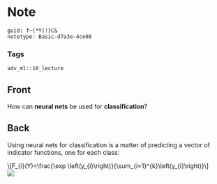 # Note
```
guid: f~(*Y(!}C&
notetype: Basic-d7a3e-4ce08
```

### Tags
```
adv_ml::10_lecture
```

## Front
How can <b>neural nets</b> be used for <b>classification</b>?

## Back
Using neural nets for classification is a matter of predicting a
vector of indicator functions, one for each class:
<div>
  \[F_{i}(Y)=\frac{\exp
  \left(y_{i}\right)}{\sum_{i=1}^{k}\left(y_{i}\right)}\]
</div>
<div><img src="paste-62e828bf29d4a8113b08356e57dc3d51a0183010.jpg"></div>
